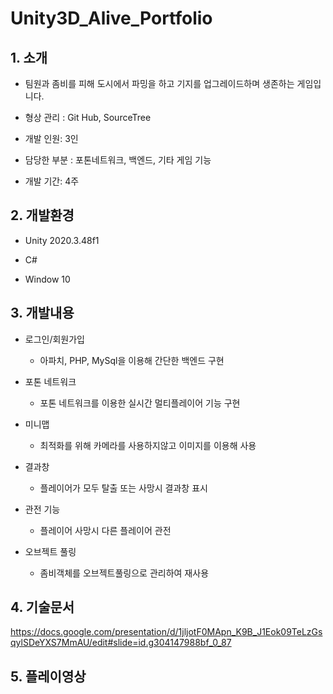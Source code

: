 # Unity3D_Alive_Portfolio
## 1. 소개
+ 팀원과 좀비를 피해 도시에서 파밍을 하고 기지를 업그레이드하며 생존하는 게임입니다.

+ 형상 관리 : Git Hub, SourceTree

+ 개발 인원: 3인

+ 담당한 부분 : 포톤네트워크, 백엔드, 기타 게임 기능

+ 개발 기간: 4주

## 2. 개발환경
+ Unity 2020.3.48f1
  
+ C#
  
+ Window 10
## 3. 개발내용
+ 로그인/회원가입
  + 아파치, PHP, MySql을 이용해 간단한 백엔드 구현
    
+ 포톤 네트워크
  + 포톤 네트워크를 이용한 실시간 멀티플레이어 기능 구현
    
+ 미니맵
  + 최적화를 위해 카메라를 사용하지않고 이미지를 이용해 사용
    
+ 결과창
  + 플레이어가 모두 탈출 또는 사망시 결과창 표시
    
+ 관전 기능
  + 플레이어 사망시 다른 플레이어 관전
    
+ 오브젝트 풀링
  + 좀비객체를 오브젝트풀링으로 관리하여 재사용
    
## 4. 기술문서
<https://docs.google.com/presentation/d/1jljotF0MApn_K9B_J1Eok09TeLzGsqylSDeYXS7MmAU/edit#slide=id.g304147988bf_0_87>
## 5. 플레이영상
